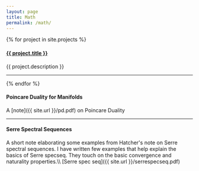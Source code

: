 ```yaml
---
layout: page
title: Math 
permalink: /math/
---
```


{% for project in site.projects %}
  <h4>
    <a href="{{ project.url }}">
      {{ project.title }}
    </a>
  </h4> 
  <p>{{ project.description }}</p>
  <hr>
{% endfor %}

<h4>
Poincare Duality for Manifolds
</h4>
A [note]({{ site.url }}/pd.pdf) on Poincare Duality

<hr>

<h4>
Serre Spectral Sequences
</h4>
A short note elaborating some examples from Hatcher's note on Serre spectral sequences. I have written few examples that help explain the basics of Serre specseq. They touch on the basic convergence and naturality properties.\\
[Serre spec seq]({{ site.url }}/serrespecseq.pdf)
<!-- there was <h4>....</h4> and project url was inside it indented and <p>...</p> contained project description-->